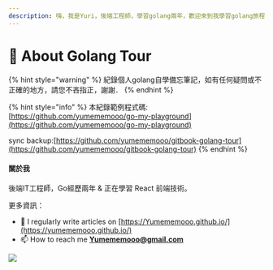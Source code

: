 ```yaml
---
description: 嗨，我是Yuri，後端工程師，學習golang兩年，歡迎來到我學習golang旅程上的備忘路。
---
```


# 🌸 About Golang Tour

{% hint style="warning" %}
紀錄個人golang自學備忘筆記，如有任何疑問或不正確的地方，請您不吝指正，謝謝．
{% endhint %}

{% hint style="info" %}
本紀錄範例程式碼:[https://github.com/yumememooo/go-my-playground](https://github.com/yumememooo/go-my-playground)

sync backup:[https://github.com/yumememooo/gitbook-golang-tour](https://github.com/yumememooo/gitbook-golang-tour)
{% endhint %}

&#x20;

#### 關於我

後端IT工程師，Go經歷兩年 & 正在學習 React 前端技術。

更多資訊：

* 📝 I regularly write articles on [https://Yumememooo.github.io/](https://yumememooo.github.io/)
* 📫 How to reach me [**Yumememooo@gmail.com**](mailto:Yumememooo@gmail.com)

![](.gitbook/assets/my\_6.png)
